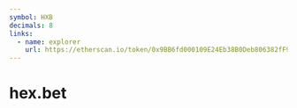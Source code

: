```yaml
---
symbol: HXB
decimals: 8
links:
  - name: explorer
    url: https://etherscan.io/token/0x9BB6fd000109E24Eb38B0Deb806382fF9247E478
---
```


# hex.bet
